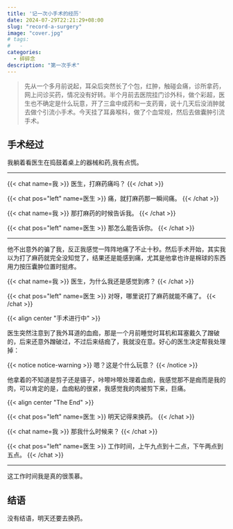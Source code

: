 ```yaml
---
title: '记一次小手术的经历'
date: 2024-07-29T22:21:29+08:00
slug: "record-a-surgery"
image: "cover.jpg"
# tags:
#   -
categories:
  - 碎碎念
description: "第一次手术"
---
```


> 先从一个多月前说起，耳朵后突然长了个包，红肿，触碰会痛，诊所拿药，网上问诊买药，情况没有好转。半个月前去医院挂门诊外科，做个彩超，医生也不确定是什么玩意，开了三盒中成药和一支药膏，说十几天后没消肿就去做个引流小手术。今天挂了耳鼻喉科，做了个血常规，然后去做囊肿引流手术。

## 手术经过

我躺着看医生在捣鼓着桌上的器械和药,我有点慌。

---

{{< chat name=我 >}}
医生，打麻药痛吗？
{{< /chat >}}

{{< chat pos="left" name=医生 >}}
痛，就打麻药那一瞬间痛。
{{< /chat >}}

{{< chat name=我 >}}
那打麻药的时候告诉我。
{{< /chat >}}

{{< chat pos="left" name=医生 >}}
那怎么能告诉你。
{{< /chat >}}

---

他不出意外的骗了我，反正我感觉一阵阵地痛了不止十秒。然后手术开始，其实我以为打了麻药就完全没知觉了，结果还是能感到痛，尤其是他拿也许是棉球的东西用力按压囊肿位置时挺疼。

{{< chat name=我 >}}
医生，为什么我还是感觉到疼？
{{< /chat >}}

{{< chat pos="left" name=医生 >}}
对呀，哪里说打了麻药就能不痛了。
{{< /chat >}}

{{< align center "手术进行中" >}}

医生突然注意到了我外耳道的血痂，那是一个月前睡觉时耳机和耳塞戴久了蹭破的，后来还意外蹭破过，不过后来结痂了，我就没在意。好心的医生决定帮我处理掉：

{{< notice notice-warning >}}
嗯？这是个什么玩意？
{{< /notice >}}

他拿着的不知道是剪子还是镊子，咔嚓咔嚓处理着血痂，我感觉那不是痂而是我的肉，可以肯定的是，血痂粘的很紧，我感觉我的肉被剪下来，巨痛。


{{< align center "The End" >}}

{{< chat pos="left" name=医生 >}}
明天记得来换药。
{{< /chat >}}

{{< chat name=我 >}}
那我什么时候来？
{{< /chat >}}

{{< chat pos="left" name=医生 >}}
工作时间，上午九点到十二点，下午两点到五点。
{{< /chat >}}

---

这工作时间我是真的很羡慕。

## 结语

没有结语，明天还要去换药。
